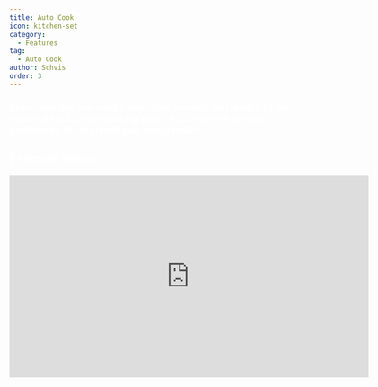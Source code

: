 ```yaml
---
title: Auto Cook
icon: kitchen-set
category:
  - Features
tag:
  - Auto Cook
author: Schvis
order: 3
---
```


### <span style='color:white;'>Auto Cook lets you cook a specified quantity and quality of the selected food on the cooking page, it counts with an auto proficiency (Auto unlock auto cook) built-in.</span>

## <span style='color:white;'>Example Video:</span>

<iframe width="640" height="360" src="https://www.youtube.com/embed/T_X13AXiAiY?list=PL5eI1Tb64p56g27qfYk7VuFTz4FK6YrKa" title="Korepi - Auto Cook" frameborder="0" allow="accelerometer; autoplay; clipboard-write; encrypted-media; gyroscope; picture-in-picture; web-share" allowfullscreen></iframe>